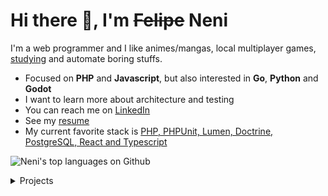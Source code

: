 # Hi there 👋, I'm ~~Felipe~~ Neni

I'm a web programmer and I like animes/mangas, local multiplayer games, [studying](http://neni.dev/ead) and automate boring stuffs.

- Focused on **PHP** and **Javascript**, but also interested in **Go**, **Python** and **Godot**
- I want to learn more about architecture and testing
- You can reach me on [LinkedIn](https://www.linkedin.com/in/nenitf/)
- See my [resume](http://neni.dev/cv)
- My current favorite stack is [PHP, PHPUnit, Lumen, Doctrine, PostgreSQL, React and Typescript](https://github.com/nenitf/elefanteca_api)

![Neni's top languages on Github](https://github-readme-stats.vercel.app/api/top-langs/?username=nenitf&layout=compact&bg_color=00000000&title_color=2F80ED&icon_color=7F7F7F&text_color=7F7F7F&hide_border=true)

<details>
  <summary>Projects</summary>

<!--
[![ProjectName project](https://github-readme-stats.vercel.app/api/pin/?show_owner=true&username=nenitf&repo=projectname&bg_color=00000000&title_color=2F80ED&icon_color=7F7F7F&text_color=7F7F7F&hide_border=true)](https://github.com/nenitf/projectname#readme)
-->

## Systems

[![Report system](https://github-readme-stats.vercel.app/api/pin/?show_owner=true&username=nenitf&repo=isb-conecta&bg_color=00000000&title_color=2F80ED&icon_color=7F7F7F&text_color=7F7F7F&hide_border=true)](https://github.com/nenitf/isb-conecta)
[![Elefanteca API](https://github-readme-stats.vercel.app/api/pin/?show_owner=true&username=nenitf&repo=elefanteca_api&bg_color=00000000&title_color=2F80ED&icon_color=7F7F7F&text_color=7F7F7F&hide_border=true)](https://github.com/nenitf/elefanteca_api)

## Sites/blogs

[![Emojicom specification](https://github-readme-stats.vercel.app/api/pin/?show_owner=true&username=nenitf&repo=emojicom&bg_color=00000000&title_color=2F80ED&icon_color=7F7F7F&text_color=7F7F7F&hide_border=true)](https://github.com/nenitf/emojicom)
[![Snippets blog](https://github-readme-stats.vercel.app/api/pin/?show_owner=true&username=nenitf&repo=blog_snippets&bg_color=00000000&title_color=2F80ED&icon_color=7F7F7F&text_color=7F7F7F&hide_border=true)](https://github.com/nenitf/blog_snippets)
[![English learning blog](https://github-readme-stats.vercel.app/api/pin/?show_owner=true&username=nenitf&repo=blog_projeto-bilingue&bg_color=00000000&title_color=2F80ED&icon_color=7F7F7F&text_color=7F7F7F&hide_border=true)](https://github.com/nenitf/blog_projeto-bilingue)
[![Curriculum Vitae](https://github-readme-stats.vercel.app/api/pin/?show_owner=true&username=nenitf&repo=cv&bg_color=00000000&title_color=2F80ED&icon_color=7F7F7F&text_color=7F7F7F&hide_border=true)](https://github.com/nenitf/cv)
[![My portfolio](https://github-readme-stats.vercel.app/api/pin/?show_owner=true&username=nenitf&repo=nenitf.github.io&bg_color=00000000&title_color=2F80ED&icon_color=7F7F7F&text_color=7F7F7F&hide_border=true)](https://github.com/nenitf/nenitf.github.io)

## Tools (scripts, CLIs, webapps)

[![Zombicards project](https://github-readme-stats.vercel.app/api/pin/?show_owner=true&username=jooaopc&repo=zombicards&bg_color=00000000&title_color=2F80ED&icon_color=7F7F7F&text_color=7F7F7F&hide_border=true)](https://github.com/jooaopc/zombicards)
[![Esquecicio project](https://github-readme-stats.vercel.app/api/pin/?show_owner=true&username=nenitf&repo=esquecicio&bg_color=00000000&title_color=2F80ED&icon_color=7F7F7F&text_color=7F7F7F&hide_border=true)](https://github.com/nenitf/esquecicio)
[![Localspa project](https://github-readme-stats.vercel.app/api/pin/?show_owner=true&username=nenitf&repo=localspa&bg_color=00000000&title_color=2F80ED&icon_color=7F7F7F&text_color=7F7F7F&hide_border=true)](https://github.com/nenitf/localspa)
[![Dailypong](https://github-readme-stats.vercel.app/api/pin/?show_owner=true&username=nenitf&repo=dailypong&bg_color=00000000&title_color=2F80ED&icon_color=7F7F7F&text_color=7F7F7F&hide_border=true)](https://github.com/nenitf/dailypong)

</details>

